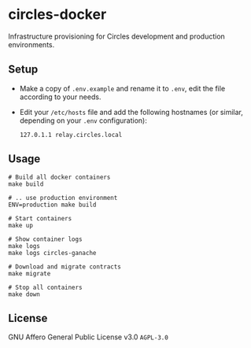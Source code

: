 # circles-docker

Infrastructure provisioning for Circles development and production environments.

## Setup

* Make a copy of `.env.example` and rename it to `.env`, edit the file according to your needs.

* Edit your `/etc/hosts` file and add the following hostnames (or similar, depending on your `.env` configuration):

    ```
    127.0.1.1 relay.circles.local
    ```

## Usage

```
# Build all docker containers
make build

# .. use production environment
ENV=production make build

# Start containers
make up

# Show container logs
make logs
make logs circles-ganache

# Download and migrate contracts
make migrate

# Stop all containers
make down
```

## License

GNU Affero General Public License v3.0 `AGPL-3.0`
